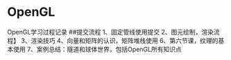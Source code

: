 # OpenGL
OpenGL学习过程记录
##提交流程
1、固定管线使用提交
2、图元绘制，渲染流程】
3、渲染技巧
4、向量和矩阵的认识，矩阵堆栈使用
6、第六节课，纹理的基本使用
7、案例总结：隧道和球体世界，包括OpenGL所有知识点